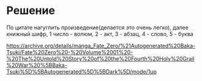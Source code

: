 # Решение

По цитате нагуглить произведение(делается это очень легко), далее книжный шифр, 1 число - волюм, 2 - акт, 3 - абзац, 4 - слово, 5 - буква

https://archive.org/details/manga_Fate_Zero/%21Autogenerated%20Baka-Tsuki/Fate%20Zero%20-%20Volume%2001%20-%20The%20Untold%20Story%20of%20the%20Fourth%20Holy%20Grail%20War%20%5BBaka-Tsuki%5D%5BAutogenerated%5D%5BDark%5D/mode/1up
